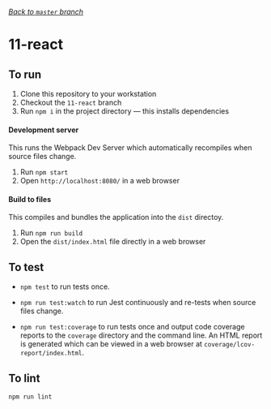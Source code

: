 _[Back to `master` branch](https://github.com/DunedinJS/migrating-to-modern-js)_

# 11-react

## To run

1. Clone this repository to your workstation
1. Checkout the `11-react` branch
1. Run `npm i` in the project directory &mdash; this installs dependencies

#### Development server

This runs the Webpack Dev Server which automatically recompiles when source files change.

1. Run `npm start`
1. Open `http://localhost:8080/` in a web browser

#### Build to files

This compiles and bundles the application into the `dist` directoy.

1. Run `npm run build`
1. Open the `dist/index.html` file directly in a web browser

## To test

* `npm test` to run tests once.

* `npm run test:watch` to run Jest continuously and re-tests when source files change.

* `npm run test:coverage` to run tests once and output code coverage reports to the `coverage` directory and the command line.
An HTML report is generated which can be viewed in a web browser at
`coverage/lcov-report/index.html`.

## To lint

`npm run lint`
